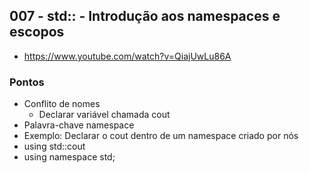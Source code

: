 ## 007 - std:: - Introdução aos namespaces e escopos

-  https://www.youtube.com/watch?v=QiajUwLu86A

### Pontos

- Conflito de nomes
  - Declarar variável chamada cout
- Palavra-chave namespace
- Exemplo: Declarar o cout dentro de um namespace criado por nós
- using std::cout
- using namespace std;
